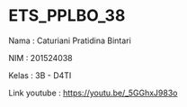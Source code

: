 # ETS_PPLBO_38
Nama : Caturiani Pratidina Bintari

NIM : 201524038

Kelas : 3B - D4TI

Link youtube : https://youtu.be/_5GGhxJ983o
